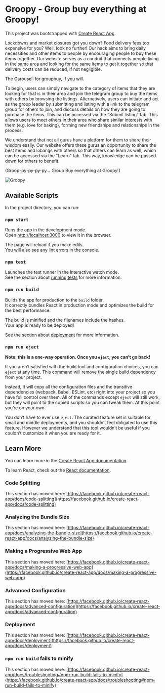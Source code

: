 # Groopy - Group buy everything at Groopy!

This project was bootstrapped with [Create React App](https://github.com/facebook/create-react-app).

Lockdowns and market closures got you down? Food delivery fees too expensive for you? Well, look no further! 
Our hack aims to bring daily necessities and other items to people by encouraging people to buy these items together.
Our website serves as a conduit that connects people living in the same area and looking for the same items to get it together so that delivery costs can be reduced, if not negligible.

The Carousell for groupbuy, if you will.

To begin, users can simply navigate to the category of items that they are looking for that is in their area and join the telegram group to buy the items with others by browsing the listings.
Alternatively, users can initiate and act as the group leader by submitting and listing with a link to the telegram group for others to join, and discuss details on how they are going to purchase the items. This can be accessed via the "Submit listing" tab.
This allows users to meet others in their area who share similar interests with them (e.g. love for baking), forming new friendships and relationships in the process.

We understand that not all gurus have a platform for them to share their wisdom easily.
Our website offers these gurus an opportunity to share the best items and lobangs with others so that others can learn as well, which can be accessed via the "Learn" tab.
This way, knowledge can be passed down for others to benefit.

(Groop-py-py-py-py... Group Buy everything at Groopy!)

![Groopy](https://imgflip.com/gif/5hfauo)

## Available Scripts

In the project directory, you can run:

### `npm start`

Runs the app in the development mode.\
Open [http://localhost:3000](http://localhost:3000) to view it in the browser.

The page will reload if you make edits.\
You will also see any lint errors in the console.

### `npm test`

Launches the test runner in the interactive watch mode.\
See the section about [running tests](https://facebook.github.io/create-react-app/docs/running-tests) for more information.

### `npm run build`

Builds the app for production to the `build` folder.\
It correctly bundles React in production mode and optimizes the build for the best performance.

The build is minified and the filenames include the hashes.\
Your app is ready to be deployed!

See the section about [deployment](https://facebook.github.io/create-react-app/docs/deployment) for more information.

### `npm run eject`

**Note: this is a one-way operation. Once you `eject`, you can’t go back!**

If you aren’t satisfied with the build tool and configuration choices, you can `eject` at any time. This command will remove the single build dependency from your project.

Instead, it will copy all the configuration files and the transitive dependencies (webpack, Babel, ESLint, etc) right into your project so you have full control over them. All of the commands except `eject` will still work, but they will point to the copied scripts so you can tweak them. At this point you’re on your own.

You don’t have to ever use `eject`. The curated feature set is suitable for small and middle deployments, and you shouldn’t feel obligated to use this feature. However we understand that this tool wouldn’t be useful if you couldn’t customize it when you are ready for it.

## Learn More

You can learn more in the [Create React App documentation](https://facebook.github.io/create-react-app/docs/getting-started).

To learn React, check out the [React documentation](https://reactjs.org/).

### Code Splitting

This section has moved here: [https://facebook.github.io/create-react-app/docs/code-splitting](https://facebook.github.io/create-react-app/docs/code-splitting)

### Analyzing the Bundle Size

This section has moved here: [https://facebook.github.io/create-react-app/docs/analyzing-the-bundle-size](https://facebook.github.io/create-react-app/docs/analyzing-the-bundle-size)

### Making a Progressive Web App

This section has moved here: [https://facebook.github.io/create-react-app/docs/making-a-progressive-web-app](https://facebook.github.io/create-react-app/docs/making-a-progressive-web-app)

### Advanced Configuration

This section has moved here: [https://facebook.github.io/create-react-app/docs/advanced-configuration](https://facebook.github.io/create-react-app/docs/advanced-configuration)

### Deployment

This section has moved here: [https://facebook.github.io/create-react-app/docs/deployment](https://facebook.github.io/create-react-app/docs/deployment)

### `npm run build` fails to minify

This section has moved here: [https://facebook.github.io/create-react-app/docs/troubleshooting#npm-run-build-fails-to-minify](https://facebook.github.io/create-react-app/docs/troubleshooting#npm-run-build-fails-to-minify)
